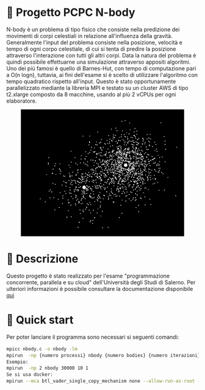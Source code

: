 # :rocket: Progetto PCPC N-body
N-body è un problema di tipo fisico che consiste nella predizione dei movimenti di corpi celestiali in relazione all'influenza della gravità. Generalmente l'input del problema consiste nella posizione, velocità e tempo di ogni corpo celestiale, di cui si tenta di predire la posizione attraverso l'interazione con tutti gli altri corpi. Data la natura del problema è quindi possibile effettuarne una simulazione attraverso appositi algoritmi. Uno dei più famosi è quello di Barnes-Hut, con tempo di computazione pari a O(n logn), tuttavia, ai fini dell'esame si è scelto di utilizzare l'algoritmo con tempo quadratico rispetto all'input. Questo è stato opportunamente parallelizzato mediante la libreria MPI e testato su un cluster AWS di tipo t2.xlarge composto da 8 macchine, usando al più 2 vCPUs per ogni elaboratore.

<p align="center"><img src="./nbody.gif"/></p>

# :high_brightness: Descrizione
Questo progetto è stato realizzato per l'esame "programmazione concorrente, parallela e su cloud" dell'Università degli Studi di Salerno. Per ulteriori informazioni è possibile consultare la documentazione disponibile [qui](./documentazione.pdf)

# :pushpin: Quick start
Per poter lanciare il programma sono necessari si seguenti comandi:
```bash
mpicc nbody.c -o nbody -lm
mpirun  -np {numero processi} nbody {numero bodies} {numero iterazioni} {dimensione minSize}
Esempio:
mpirun  -np 2 nbody 30000 10 1
Se si usa docker:
mpirun --mca btl_vader_single_copy_mechanism none --allow-run-as-root -np 2 --oversubscribe nbody 30000 25 1
```
